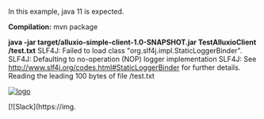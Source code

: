 In this example, java 11 is expected.

**Compilation:**
mvn package


**java -jar target/alluxio-simple-client-1.0-SNAPSHOT.jar TestAlluxioClient /test.txt**
SLF4J: Failed to load class "org.slf4j.impl.StaticLoggerBinder".
SLF4J: Defaulting to no-operation (NOP) logger implementation
SLF4J: See http://www.slf4j.org/codes.html#StaticLoggerBinder for further details.
Reading the leading 100 bytes of file /test.txt

[![logo](docs/resources/alluxio_logo.png "Alluxio")](https://www.alluxio.io)

[![Slack](https://img.
